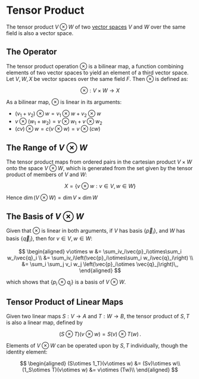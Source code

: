 # Tensor Product

The tensor product $V\otimes W$ of two [vector spaces](vector-space.md) $V$ and $W$ over the same field is also a vector space.

## The Operator

The tensor product operation $\otimes$ is a bilinear map, a function combining elements of two vector spaces to yield an element of a third vector space. Let $V,W,X$ be vector spaces over the same field $F$. Then $\otimes$ is defined as:

$$
\otimes: V\times W \rightarrow X
$$

As a bilinear map, $\otimes$ is linear in its arguments:

- $(v_1 + v_2)\otimes w=v_1\otimes w+v_2\otimes w$
- $v\otimes (w_1+w_2)=v\otimes w_1+v\otimes w_2$
- $(cv)\otimes w=c(v\otimes w)=v\otimes(cw)$

## The Range of $V\otimes W$

The tensor product maps from ordered pairs in the cartesian product $V\times W$ onto the space $V\otimes W$, which is generated from the set given by the tensor product of members of $V$ and $W$:

$$
X = \{v\otimes w: v\in V, w\in W\}
$$

Hence $\operatorname{dim}\left(V\otimes W\right) = \operatorname{dim}V \times \operatorname{dim}W$

## The Basis of $V\otimes W$

Given that $\otimes$ is linear in both arguments, if $V$ has basis $\{\vec{p}_i\}$, and $W$ has basis $\{\vec{q}_i\}$, then for $v\in V,w\in W$:

$$
\begin{aligned}
v\otimes w &= \sum_iv_i\vec{p}_i\otimes\sum_i w_i\vec{q}_i \\
           &= \sum_iv_i\left(\vec{p}_i\otimes\sum_i w_i\vec{q}_i\right) \\
           &= \sum_i \sum_j v_i w_j \left(\vec{p}_i\otimes \vec{q}_j\right)\,,
\end{aligned}
$$

which shows that $\{p_i\otimes q_j\}$ is a basis of $V\otimes W$.

## Tensor Product of Linear Maps

Given two linear maps $S:V\rightarrow A$ and $T:W\rightarrow B$, the tensor product of $S,T$ is also a linear map, defined by

$$
(S\otimes T)(v\otimes w)=S(v)\otimes T(w)\,.
$$

Elements of $V\otimes W$ can be operated upon by $S,T$ individually, though the identity element:

$$
\begin{aligned}
(S\otimes 1_T)(v\otimes w) &= (Sv)\otimes w\\
(1_S\otimes T)(v\otimes w) &= v\otimes (Tw)\\
\end{aligned}
$$
